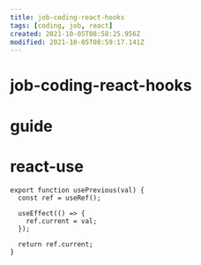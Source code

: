 ```yaml
---
title: job-coding-react-hooks
tags: [coding, job, react]
created: 2021-10-05T08:58:25.956Z
modified: 2021-10-05T08:59:17.141Z
---
```


# job-coding-react-hooks

# guide

# react-use

```JS
export function usePrevious(val) {
  const ref = useRef();

  useEffect(() => {
    ref.current = val;
  });

  return ref.current;
}
```

